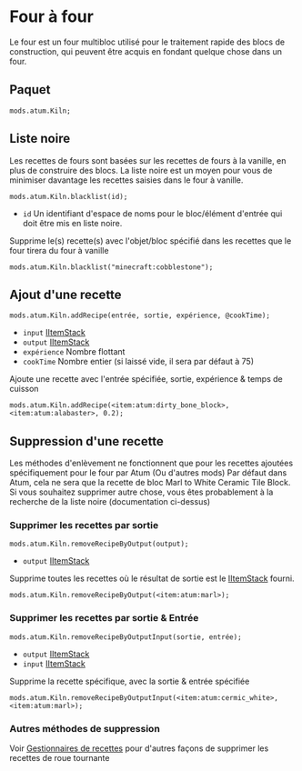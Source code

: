 # Four à four

Le four est un four multibloc utilisé pour le traitement rapide des blocs de construction, qui peuvent être acquis en fondant quelque chose dans un four.

## Paquet
`mods.atum.Kiln;`

## Liste noire

Les recettes de fours sont basées sur les recettes de fours à la vanille, en plus de construire des blocs. La liste noire est un moyen pour vous de minimiser davantage les recettes saisies dans le four à vanille.

`mods.atum.Kiln.blacklist(id);`

- `id` Un identifiant d'espace de noms pour le bloc/élément d'entrée qui doit être mis en liste noire.

Supprime le(s) recette(s) avec l'objet/bloc spécifié dans les recettes que le four tirera du four à vanille

```zenscript
mods.atum.Kiln.blacklist("minecraft:cobblestone");
```

## Ajout d'une recette

`mods.atum.Kiln.addRecipe(entrée, sortie, expérience, @cookTime);`

- `input` [IItemStack](/vanilla/api/items/IItemStack)
- `output` [IItemStack](/vanilla/api/items/IItemStack)
- `expérience` Nombre flottant
- `cookTime` Nombre entier (si laissé vide, il sera par défaut à 75)

Ajoute une recette avec l'entrée spécifiée, sortie, expérience & temps de cuisson

```zenscript
mods.atum.Kiln.addRecipe(<item:atum:dirty_bone_block>, <item:atum:alabaster>, 0.2);
```

## Suppression d'une recette

Les méthodes d'enlèvement ne fonctionnent que pour les recettes ajoutées spécifiquement pour le four par Atum (Ou d'autres mods) Par défaut dans Atum, cela ne sera que la recette de bloc Marl to White Ceramic Tile Block. Si vous souhaitez supprimer autre chose, vous êtes probablement à la recherche de la liste noire (documentation ci-dessus)

### Supprimer les recettes par sortie

`mods.atum.Kiln.removeRecipeByOutput(output);`

- `output` [IItemStack](/vanilla/api/items/IItemStack)

Supprime toutes les recettes où le résultat de sortie est le [IItemStack](/vanilla/api/items/IItemStack) fourni.

```zenscript
mods.atum.Kiln.removeRecipeByOutput(<item:atum:marl>);
```

### Supprimer les recettes par sortie & Entrée

`mods.atum.Kiln.removeRecipeByOutputInput(sortie, entrée);`

- `output` [IItemStack](/vanilla/api/items/IItemStack)
- `input` [IItemStack](/vanilla/api/items/IItemStack)

Supprime la recette spécifique, avec la sortie & entrée spécifiée

```zenscript
mods.atum.Kiln.removeRecipeByOutputInput(<item:atum:cermic_white>, <item:atum:marl>);
```

### Autres méthodes de suppression

Voir [Gestionnaires de recettes](/recipes/recipe_managers) pour d'autres façons de supprimer les recettes de roue tournante
